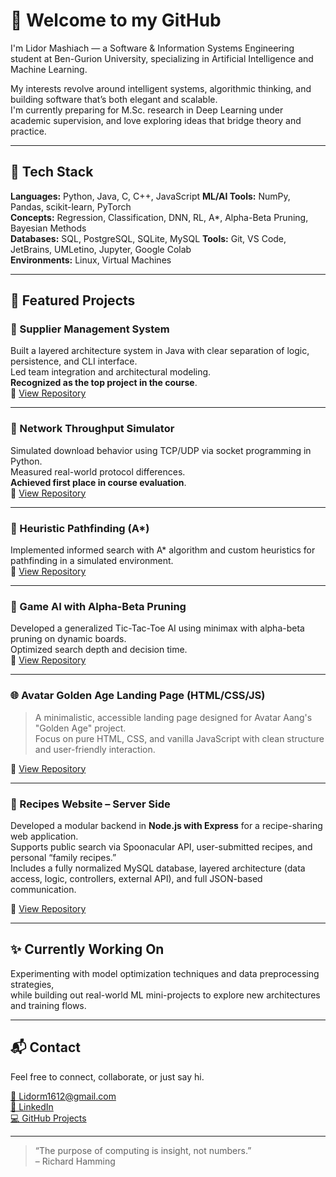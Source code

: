 # 👋 Welcome to my GitHub

I'm Lidor Mashiach — a Software & Information Systems Engineering student at Ben-Gurion University, specializing in Artificial Intelligence and Machine Learning.

My interests revolve around intelligent systems, algorithmic thinking, and building software that’s both elegant and scalable.  
I'm currently preparing for M.Sc. research in Deep Learning under academic supervision, and love exploring ideas that bridge theory and practice.

---

## 🧠 Tech Stack

**Languages:** Python, Java, C, C++, JavaScript
**ML/AI Tools:** NumPy, Pandas, scikit-learn, PyTorch  
**Concepts:** Regression, Classification, DNN, RL, A*, Alpha-Beta Pruning, Bayesian Methods  
**Databases:** SQL, PostgreSQL, SQLite, MySQL
**Tools:** Git, VS Code, JetBrains, UMLetino, Jupyter, Google Colab  
**Environments:** Linux, Virtual Machines

---

## 🚀 Featured Projects

### 🔹 Supplier Management System  
Built a layered architecture system in Java with clear separation of logic, persistence, and CLI interface.  
Led team integration and architectural modeling.  
**Recognized as the top project in the course**.  
🔗 [View Repository](https://github.com/Lidor-Mashiach/supplier-management-module)

---

### 🔹 Network Throughput Simulator  
Simulated download behavior using TCP/UDP via socket programming in Python.  
Measured real-world protocol differences.  
**Achieved first place in course evaluation**.  
🔗 [View Repository](https://github.com/Lidor-Mashiach/network-throughput-simulator)

---

### 🔹 Heuristic Pathfinding (A*)  
Implemented informed search with A* algorithm and custom heuristics for pathfinding in a simulated environment.  
🔗 [View Repository](https://github.com/Lidor-Mashiach/heuristic-pathfinding-a-star)

---

### 🔹 Game AI with Alpha-Beta Pruning  
Developed a generalized Tic-Tac-Toe AI using minimax with alpha-beta pruning on dynamic boards.  
Optimized search depth and decision time.  
🔗 [View Repository](https://github.com/Lidor-Mashiach/tic-tac-toe-alpha-beta-pruning)

---

### 🌐 Avatar Golden Age Landing Page (HTML/CSS/JS)

> A minimalistic, accessible landing page designed for Avatar Aang's "Golden Age" project.  
> Focus on pure HTML, CSS, and vanilla JavaScript with clean structure and user-friendly interaction.

🔗 [View Repository](https://github.com/Lidor-Mashiach/avatar-website)

---

### 🍲 Recipes Website – Server Side  

Developed a modular backend in **Node.js with Express** for a recipe-sharing web application.  
Supports public search via Spoonacular API, user-submitted recipes, and personal “family recipes.”  
Includes a fully normalized MySQL database, layered architecture (data access, logic, controllers, external API), and full JSON-based communication.   

🔗 [View Repository](https://github.com/Lidor-Mashiach/Recipes-Website)

---

## ✨ Currently Working On

Experimenting with model optimization techniques and data preprocessing strategies,  
while building out real-world ML mini-projects to explore new architectures and training flows.

---

## 📬 Contact

Feel free to connect, collaborate, or just say hi.

[📧 Lidorm1612@gmail.com](mailto:Lidorm1612@gmail.com)  
[🔗 LinkedIn](https://linkedin.com/in/Lidor-Mashiach)  
[💻 GitHub Projects](https://github.com/Lidor-Mashiach?tab=repositories)

---

> “The purpose of computing is insight, not numbers.”  
> – Richard Hamming
